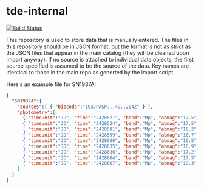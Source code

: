 # tde-internal

<a href="https://travis-ci.org/astrocatalogs/tde-internal"><img src="https://img.shields.io/travis/astrocatalogs/tde-internal.svg" alt="Build Status"></a>

This repository is used to store data that is manually entered. The files in this repository should be in JSON format, but the format is not as strict as the JSON files that appear in the main catalog (they will be cleaned upon import anyway). If no source is attached to individual data objects, the first source specified is assumed to be the source of the data. Key names are identical to those in the main repo as generted by the import script.

Here's an example file for SN1937A:

```JSON
{
  "SN1937A":{
    "sources":[ { "bibcode":"1937PASP...49..204Z" } ],
    "photometry":[
      { "timeunit":"JD", "time":"2428521", "band":"Mp", "abmag":"17.5", "instrument":"18-inch Schmidt", "upperlimit":true },
      { "timeunit":"JD", "time":"2428524", "band":"Mp", "abmag":"17.5", "instrument":"18-inch Schmidt", "upperlimit":true },
      { "timeunit":"JD", "time":"2428581", "band":"Mp", "abmag":"16.2", "instrument":"18-inch Schmidt" },
      { "timeunit":"JD", "time":"2428599", "band":"Mp", "abmag":"16.7", "instrument":"18-inch Schmidt" },
      { "timeunit":"JD", "time":"2428600", "band":"Mp", "abmag":"16.5", "instrument":"18-inch Schmidt" },
      { "timeunit":"JD", "time":"2428635", "band":"Mp", "abmag":"16.9", "instrument":"18-inch Schmidt" },
      { "timeunit":"JD", "time":"2428636", "band":"Mp", "abmag":"17.2", "instrument":"18-inch Schmidt" },
      { "timeunit":"JD", "time":"2428664", "band":"Mp", "abmag":"17.5", "instrument":"18-inch Schmidt", "upperlimit":true },
      { "timeunit":"JD", "time":"2428667", "band":"Mp", "abmag":"19.3", "instrument":"18-inch Schmidt" }
    ]
  }
}
